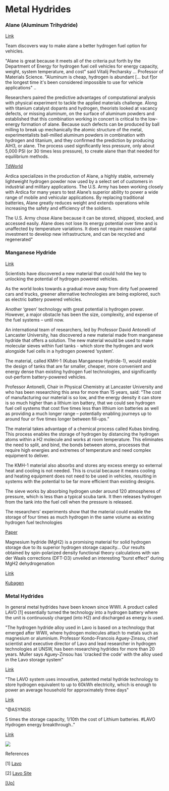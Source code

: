 # Metal Hydrides

### Alane (Aluminum Trihydride)

[Link](https://phys.org/news/2016-09-team-alane-hydrogen-fuel-option.amp)

Team discovers way to make alane a better hydrogen fuel option for
vehicles.

"Alane is great because it meets all of the criteria put forth by the
Department of Energy for hydrogen fuel cell vehicles for energy
capacity, weight, system temperature, and cost" said Vitalij Pecharsky
... Professor of Materials Science. "Aluminum is cheap, hydrogen is
abundant [... but f]or the longest time it's been considered
impossible to use for vehicle applications" ..

Researchers paired the predictive advantages of computational analysis
with physical experiment to tackle the applied materials
challenge. Along with titanium catalyst dopants and hydrogen,
theorists looked at vacancy defects, or missing aluminum, on the
surface of aluminum powders and established that this combination
working in concert is critical to the low-energy formation of
alane. Because such defects can be produced by ball milling to break
up mechanically the atomic structure of the metal, experimentalists
ball-milled aluminum powders in combination with hydrogen and
titanium, and they confirmed the prediction by producing AlH3, or
alane. The process used significantly less pressure, only about 5,000
PSI (or 30 times less pressure), to create alane than that needed for
equilibrium methods.

[TdWorld](https://www.tdworld.com/generation-and-renewables/next-chapter-story-hydrogen-power)

Ardica specializes in the production of Alane, a highly stable,
extremely lightweight hydrogen powder now used by a select set of
customers in industrial and military applications. The U.S. Army has
been working closely with Ardica for many years to test Alane’s
superior ability to power a wide range of mobile and vehicular
applications. By replacing traditional batteries, Alane greatly
reduces weight and extends operations while increasing the safety and
efficiency of the soldiers.

The U.S. Army chose Alane because it can be stored, shipped, stocked,
and accessed easily. Alane does not lose its energy potential over
time and is unaffected by temperature variations. It does not require
massive capital investment to develop new infrastructure, and can be
recycled and regenerated"

### Manganese Hydride

[Link](https://www.lancaster.ac.uk/news/new-material-could-unlock-potential-for-hydrogen-powered-vehicle-revolution)

Scientists have discovered a new material that could hold the key to
unlocking the potential of hydrogen powered vehicles.

As the world looks towards a gradual move away from dirty fuel
powered cars and trucks, greener alternative technologies are being
explored, such as electric battery powered vehicles.

Another ‘green’ technology with great potential is hydrogen
power. However, a major obstacle has been the size, complexity, and
expense of the fuel systems – until now.

An international team of researchers, led by Professor David Antonelli
of Lancaster University, has discovered a new material made from
manganese hydride that offers a solution. The new material would be
used to make molecular sieves within fuel tanks - which store the
hydrogen and work alongside fuel cells in a hydrogen powered ‘system’.

The material, called KMH-1 (Kubas Manganese Hydride-1), would enable
the design of tanks that are far smaller, cheaper, more convenient and
energy dense than existing hydrogen fuel technologies, and
significantly out-perform battery-powered vehicles.

Professor Antonelli, Chair in Physical Chemistry at Lancaster
University and who has been researching this area for more than 15
years, said: “The cost of manufacturing our material is so low, and
the energy density it can store is so much higher than a lithium ion
battery, that we could see hydrogen fuel cell systems that cost five
times less than lithium ion batteries as well as providing a much
longer range – potentially enabling journeys up to around four or five
times longer between fill-ups.”

The material takes advantage of a chemical process called Kubas
binding. This process enables the storage of hydrogen by distancing
the hydrogen atoms within a H2 molecule and works at room
temperature. This eliminates the need to split, and bind, the bonds
between atoms, processes that require high energies and extremes of
temperature and need complex equipment to deliver.

The KMH-1 material also absorbs and stores any excess energy so
external heat and cooling is not needed. This is crucial because it
means cooling and heating equipment does not need to be used in
vehicles, resulting in systems with the potential to be far more
efficient than existing designs.

The sieve works by absorbing hydrogen under around 120 atmospheres of
pressure, which is less than a typical scuba tank. It then releases
hydrogen from the tank into the fuel cell when the pressure is
released.

The researchers’ experiments show that the material could enable the
storage of four times as much hydrogen in the same volume as existing
hydrogen fuel technologies

[Paper](https://pubs.rsc.org/en/content/articlelanding/2022/TA/D2TA06458H)

Magnesium hydride (MgH2) is a promising material for solid hydrogen
storage due to its superior hydrogen storage capacity… Our results
obtained by spin-polarized density functional theory calculations with
van der Waals corrections (DFT-D3) unveiled an interesting “burst
effect” during MgH2 dehydrogenation

[Link](https://elkodaily.com/lifestyles/professor-hanington-s-speaking-of-science-storing-hydrogen-in-a/article_a400c9cf-afbb-5668-aff1-c046fa347470.html)

[Kubagen](https://www.kubagen.co.uk)

<a name='metalhyd'/>

### Metal Hydrides

In general metal hydrides have been known since WWII. A product called
LAVO [1] essentially turned the technology into a hydrogen battery
where the unit is continuously charged (into H2) and discharged as
energy is used.

"The hydrogen hydride alloy used in Lavo is based on a technology that
emerged after WWII, where hydrogen molecules attach to metals such as
magnesium or aluminium. Professor Kondo-Francois Aguey-Zinsou, chief
scientist and executive director of Lavo and lead researcher in
hydrogen technologies at UNSW, has been researching hydrides for more
than 20 years. Muller says Aguey-Zinsou has 'cracked the code' with
the alloy used in the Lavo storage system"

[Link](https://www.ecogeneration.com.au/the-40kwh-34750-196kg-hydrogen-battery-for-the-home/)

"The LAVO system uses innovative, patented metal hydride technology to
store hydrogen equivalent to up to 60kWh electricity, which is enough
to power an average household for approximately three days"

[Link](https://fuelcellsworks.com/news/bringing-the-power-of-hydrogen-to-homes-is-a-step-closer/)

"@ASYNSIS

5 times the storage capacity, 1/10th the cost of Lithium batteries.
\#LAVO Hydrogen energy breakthrough.."

[Link](https://twitter.com/ASYNSIS/status/1278853825370025984)

<img src="https://drive.google.com/uc?export=view&id=1_estbcX6JjX12n3KzA9Df0snA5cB4piE"/>

References

[1] [Lavo](https://www.h2networks.com.au/pdf/Small-Scale-LAVO-Residential-Unit-Brochure.pdf)

[2] [Lavo Site](https://www.lavo.com.au/)

[[Up]](h2-storage.html)


